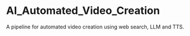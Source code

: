 # AI_Automated_Video_Creation
A pipeline for automated video creation using web search, LLM and TTS. 
